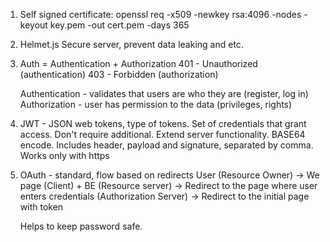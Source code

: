 1. Self signed certificate:
   openssl req -x509 -newkey rsa:4096 -nodes -keyout key.pem -out cert.pem -days 365

2. Helmet.js
   Secure server, prevent data leaking and etc.

3. Auth = Authentication + Authorization
   401 - Unauthorized (authentication)
   403 - Forbidden (authorization)

   Authentication - validates that users are who they are (register, log in)
   Authorization - user has permission to the data (privileges, rights)

4. JWT - JSON web tokens, type of tokens. Set of credentials that grant access.
   Don't require additional. Extend server functionality. BASE64 encode.
   Includes header, payload and signature, separated by comma.
   Works only with https

5. OAuth - standard, flow based on redirects
   User (Resource Owner) ->
   We page (Client) + BE (Resource server) ->
   Redirect to the page where user enters credentials (Authorization Server) ->
   Redirect to the initial page with token

   Helps to keep password safe.

